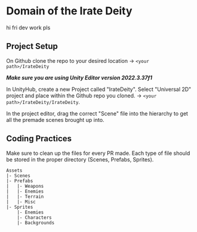 # Domain of the Irate Deity
hi fri dev work pls

## Project Setup
On Github clone the repo to your desired location -> `<your path>/IrateDeity`

***Make sure you are using Unity Editor version 2022.3.37f1***


In UnityHub, create a new Project called "IrateDeity". Select "Universal 2D" project and place within the Github repo you cloned. ->  `<your path>/IrateDeity/IrateDeity`. 

In the project editor, drag the correct "Scene" file into the hierarchy to get all the premade scenes brought up into. 

## Coding Practices

Make sure to clean up the files for every PR made. Each type of file should be stored in the proper directory (Scenes, Prefabs, Sprites).

```
Assets
|- Scenes
|- Prefabs
|   |- Weapons
|   |- Enemies
|   |- Terrain
|   |- Misc
|- Sprites
    |- Enemies
    |- Characters
    |- Backgrounds
```
